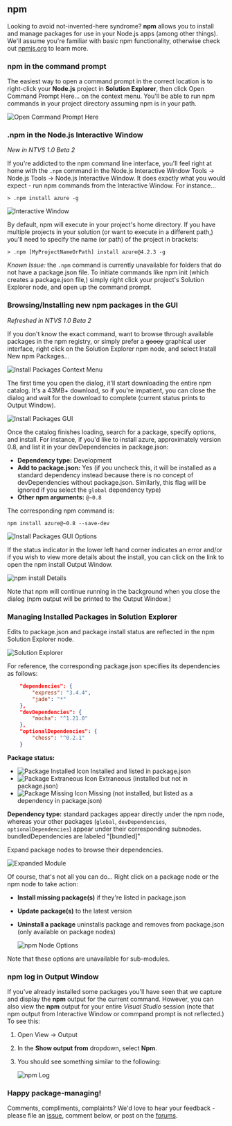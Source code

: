 ## npm

Looking to avoid not-invented-here syndrome? **npm** allows you to install and manage packages for use in your Node.js apps (among other things). We'll assume you're familiar with basic npm functionality, otherwise check out [npmjs.org](http://npmjs.org) to learn more.

### npm in the command prompt

The easiest way to open a command prompt in the correct location is to right-click your **Node.js** project in **Solution Explorer**, then click <span class="menu">Open Command Prompt Here...</span> on the context menu. You'll be able to run npm commands in your project directory assuming npm is in your path.

![Open Command Prompt Here](Images/npm-open-command-prompt-here.png)

### .npm in the Node.js Interactive Window
 *New in NTVS 1.0 Beta 2*

If you're addicted to the npm command line interface, you'll feel right at home with the ```.npm``` command in the Node.js Interactive Window <span class="menu">Tools</span> → <span class="menu">Node.js Tools</span> → <span class="menu">Node.js Interactive Window</span>. It does exactly what you would expect - run npm commands from the Interactive Window. For instance...

```
> .npm install azure -g
```

![Interactive Window](Images/npm-interactive-window.png)

By default, npm will execute in your project's home directory. If you have multiple projects in your solution (or want to execute in a different path,) you'll need to specify the name (or path) of the project in brackets:

```
> .npm [MyProjectNameOrPath] install azure@4.2.3 -g
```

*Known Issue:* the ```.npm``` command is currently unavailable for folders that do not have a package.json file. To initiate commands like npm init (which creates a package.json file,) simply right click your project's Solution Explorer node, and open up the command prompt. 

### Browsing/Installing new npm packages in the GUI
*Refreshed in NTVS 1.0 Beta 2*

If you don't know the exact command, want to browse through available packages in the npm registry, or simply prefer a <s>gooey</s> graphical user interface, right click on the Solution Explorer npm node, and select <span class="menu">Install New npm Packages...</span>

![Install Packages Context Menu](Images/npm-context-menu-install-packages.png)

The first time you open the dialog, it'll start downloading the entire npm catalog. It's a 43MB+ download, so if you're impatient, you can close the dialog and wait for the download to complete (current status prints to Output Window).

![Install Packages GUI](Images/npm-loading-package-list.png)


Once the catalog finishes loading, search for a package, specify options, and install. For instance, if you'd like to install azure, approximately version 0.8, and list it in your devDependencies in package.json:

- **Dependency type:** Development
- **Add to package.json:** Yes (if you uncheck this, it will be installed as a standard dependency instead because there is no concept of devDependencies without package.json. Similarly, this flag will be ignored if you select the ```global``` dependency type)
- **Other npm arguments:** ```@~0.8```

The corresponding npm command is:

```
npm install azure@~0.8 --save-dev
```

![Install Packages GUI Options](Images/npm-install-new-package.png)


If the status indicator in the lower left hand corner indicates an error and/or if you wish to view more details about the install, you can click on the link to open the npm install Output Window.

![npm install Details](Images/npm-install-executing-details.png)


Note that npm will continue running in the background when you close the dialog (npm output will be printed to the Output Window.)


### Managing Installed Packages in Solution Explorer
Edits to package.json and package install status are reflected in the npm Solution Explorer node.

![Solution Explorer](Images/npm-solution-explorer.png)

For reference, the corresponding package.json specifies its dependencies as follows:

```json
    "dependencies": {
    	"express": "3.4.4",
    	"jade": "*"
    },
    "devDependencies": {
    	"mocha": "^1.21.0"
    },
    "optionalDependencies": {
    	"chess": "^0.2.1"
    }
```
**Package status:**

- ![Package Installed Icon](Images/npm-package-installed.png) Installed and listed in package.json
- ![Package Extraneous Icon](Images/npm-package-missing.png) Extraneous (installed but not in package.json)
- ![Package Missing Icon](Images/npm-package-warning.png) Missing (not installed, but listed as a dependency in package.json)

**Dependency type:** standard packages appear directly under the npm node, whereas your other packages (```global```, ```devDependencies```, ```optionalDependencies```) appear under their corresponding subnodes. bundledDependencies are labeled "[bundled]"

Expand package nodes to browse their dependencies. 

![Expanded Module](Images/npm-expanded-module-treeview.png)

Of course, that's not all you can do... Right click on a package node or the npm node to take action:

- **Install missing package(s)** if they're listed in package.json
- **Update package(s)** to the latest version
- **Uninstall a package** uninstalls package and removes from package.json (only available on package nodes)


    ![npm Node Options](Images/npm-solution-explorer-context-menu.png)

Note that these options are unavailable for sub-modules.

### npm log in Output Window
If you've already installed some packages you'll have seen that we capture and display the **npm** output for the current command. However, you can also view the **npm** output for your entire *Visual Studio* session (note that npm output from Interactive Window or commpand prompt is not reflected.) To see this:


1. Open <span class="menu">View</span> → <span class="menu">Output</span>

2. In the **Show output from** dropdown, select **Npm**.

3. You should see something similar to the following:


	![npm Log](Images/npm-log.png)


### Happy package-managing!
Comments, compliments, complaints? We'd love to hear your feedback - please file an [issue](https://nodejstools.codeplex.com/workitem/list/basic), comment below, or post on the [forums](https://nodejstools.codeplex.com/discussions).

